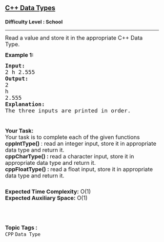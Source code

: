 <h2><a href="https://www.geeksforgeeks.org/problems/c-data-types1523/1?page=4&difficulty=School&sortBy=submissions">C++ Data Types</a></h2><h3>Difficulty Level : School</h3><hr><div class="problems_problem_content__Xm_eO"><p><span style="font-size:18px">Read a value and store it in the appropriate C++ Data Type.&nbsp;</span></p>

<p><span style="font-size:18px"><strong>Example 1:</strong></span></p>

<pre><span style="font-size:18px"><strong>Input: </strong>
2 h 2.555
<strong>Output:</strong>
2
h
2.555 </span>
<span style="font-size:18px"><strong>Explanation:</strong></span>
<span style="font-size:18px">The three inputs are printed in order.</span>
</pre>

<p>&nbsp;</p>

<p><span style="font-size:18px"><strong>Your Task:</strong><br>
Your task is to complete each of the given functions&nbsp;<br>
<strong>cppIntType() </strong>: read an integer input, store it in appropriate data type and return it.&nbsp;<br>
<strong>cppCharType() :&nbsp;</strong>read a character&nbsp;input, store it in appropriate data type and return it.&nbsp;<strong>&nbsp;<br>
cppFloatType() :&nbsp;</strong>read a float&nbsp;input, store it in appropriate data type and return it.&nbsp;</span></p>

<p><br>
<span style="font-size:18px"><strong>Expected Time Complexity:</strong> O(1)<br>
<strong>Expected Auxiliary Space:</strong> O(1)</span></p>

<p>&nbsp;</p>
</div><br><p><span style=font-size:18px><strong>Topic Tags : </strong><br><code>CPP</code>&nbsp;<code>Data Type</code>&nbsp;